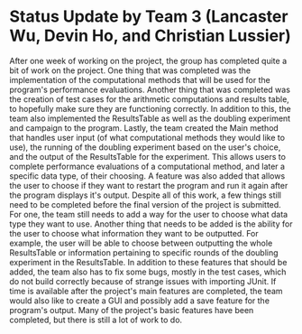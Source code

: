 # Status Update by Team 3 (Lancaster Wu, Devin Ho, and Christian Lussier)

After one week of working on the project, the group has completed quite a bit of
work on the project. One thing that was completed was the implementation of the
computational methods that will be used for the program's performance evaluations.
Another thing that was completed was the creation of test cases for the arithmetic
computations and results table, to hopefully make sure they are functioning
correctly. In addition to this, the team also implemented the ResultsTable as well
as the doubling experiment and campaign to the program. Lastly, the team created
the Main method that handles user input (of what computational methods they would
like to use), the running of the doubling experiment based on the user's choice,
and the output of the ResultsTable for the experiment. This allows users to
complete performance evaluations of a computational method, and later a specific
data type, of their choosing. A feature was also added that allows the user to
choose if they want to restart the program and run it again after the program
displays it's output. Despite all of this work, a few things still need to
be completed before the final version of the project is submitted. For one, the
team still needs to add a way for the user to choose what data type they want to
use. Another thing that needs to be added is the ability for the user to choose
what information they want to be outputted. For example, the user will be able to
choose between outputting the whole ResultsTable or information pertaining to
specific rounds of the doubling experiment in the ResultsTable. In addition to
these features that should be added, the team also has to fix some bugs, mostly
in the test cases, which do not build correctly because of strange issues with
importing JUnit. If time is available after the project's main features are
completed, the team would also like to create a GUI and possibly add a save feature
for the program's output. Many of the project's basic features have been completed,
but there is still a lot of work to do.
